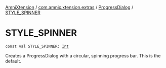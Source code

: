 [AmniXtension](../../index.md) / [com.amnix.xtension.extras](../index.md) / [ProgressDialog](index.md) / [STYLE_SPINNER](./-s-t-y-l-e_-s-p-i-n-n-e-r.md)

# STYLE_SPINNER

`const val STYLE_SPINNER: `[`Int`](https://kotlinlang.org/api/latest/jvm/stdlib/kotlin/-int/index.html)

Creates a ProgressDialog with a circular, spinning progress
bar. This is the default.

